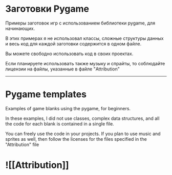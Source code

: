 # Заготовки Pygame

Примеры заготовок игр с использованием библиотеки pygame, для начинающих. 

В этих примерах я не использовал классы, сложные структуры данных и весь код для каждой заготовки содержится в одном файле. 

Вы можете свободно использовать код в своих проектах. 

Если планируете использовать также музыку и спрайты, то соблюдайте лицензии на файлы, указанные в файле "Attribution"

---

# Pygame templates

Examples of game blanks using the pygame, for beginners.

In these examples, I did not use classes, complex data structures, and all the code for each blank is contained in a single file. 

You can freely use the code in your projects. If you plan to use music and sprites as well, then follow the licenses for the files specified in the "Attribution" file


# ![[Attribution]]
